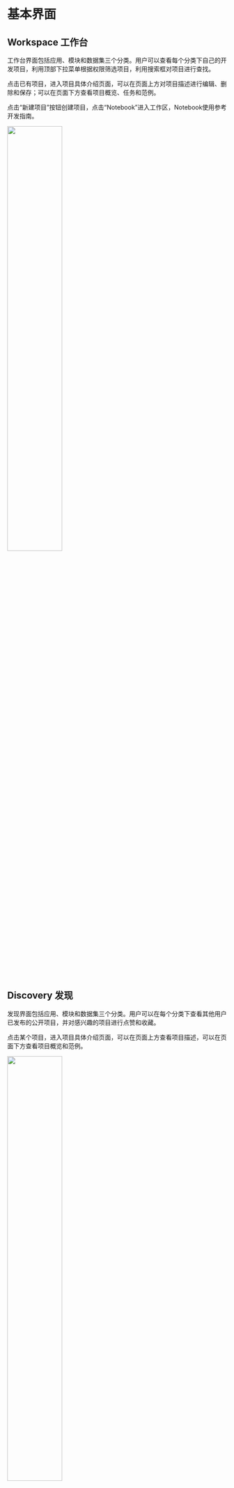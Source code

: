 # 基本界面
 
## Workspace 工作台

工作台界面包括应用、模块和数据集三个分类。用户可以查看每个分类下自己的开发项目，利用顶部下拉菜单根据权限筛选项目，利用搜索框对项目进行查找。

点击已有项目，进入项目具体介绍页面，可以在页面上方对项目描述进行编辑、删除和保存；可以在页面下方查看项目概览、任务和范例。

点击“新建项目”按钮创建项目，点击“Notebook”进入工作区，Notebook使用参考开发指南。

<img src="./media/project.png" width="50%" height="50%" />

## Discovery 发现

发现界面包括应用、模块和数据集三个分类。用户可以在每个分类下查看其他用户已发布的公开项目，并对感兴趣的项目进行点赞和收藏。

点击某个项目，进入项目具体介绍页面，可以在页面上方查看项目描述，可以在页面下方查看项目概览和范例。

<img src="./media/market.png" width="50%" height="50%" />

## Request 需求

需求界面包括应用、模块和数据集三个分类。用户可以在每个分类下查看其他用户已发布的需求。点击某个需求，进入需求具体介绍页面，可以在页面下方增添回答。

<img src="./media/request.png" width="50%" height="50%" />

## Profile 个人中心

用户可以在个人中心查看以下基本信息：

- 我的应用、模块、数据集个数
- 我收藏的项目和需求
- 我的需求
- 我的回答
- 查看历史消息

用户也可以修改基本资料。

<img src="./media/profile.png" width="50%" height="50%" />

## 世界频道

世界频道是一个方便用户进行线上实时交流的聊天框，具体会显示以下信息：

- 用户回答了需求
- 用户创建了应用、模块、数据集
- 用户发布了需求
- 用户在世界频道的讨论

用户想要求助别人或者分享信息时，输入要发送的内容，点击发送，即可发送到世界频道。

<img src="./media/chatting.png" width="50%" height="50%" />

## 小莫助手

小莫助手是一个智能聊天机器人，类似于淘宝的阿里小蜜，用户可以问它任何问题。
- 使用应用
点击使用应用, 输入对寻找应用的描述，从列表中选择你要使用的应用
- 告诉小莫你要做的事
在输入框中输入你要做的事情

